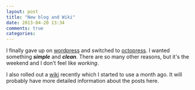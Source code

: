 ```yaml
---
layout: post
title: "New blog and Wiki"
date: 2013-04-20 13:34
comments: true
categories: 
---
```


I finally gave up on [wordpress](http://wordpress.org) and switched to [octopress](http://ocotopress.org). I wanted something **_simple_** and **_clean_**. There are so many other reasons, but it's the weekend and I don't feel like _working_.

I also rolled out a [wiki](//w.rarforge.com) recently which I started to use a month ago. It will probably have more detailed information about the posts here.

   